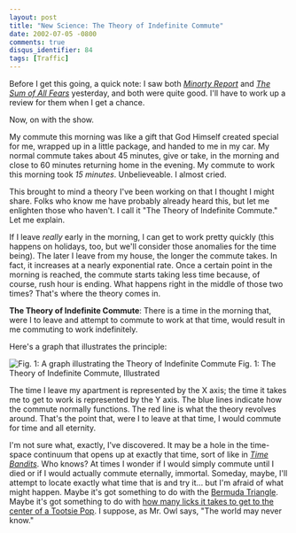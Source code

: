 ```yaml
---
layout: post
title: "New Science: The Theory of Indefinite Commute"
date: 2002-07-05 -0800
comments: true
disqus_identifier: 84
tags: [Traffic]
---
```

Before I get this going, a quick note: I saw both [*Minorty
Report*](http://us.imdb.com/Title?0181689) and [*The Sum of All
Fears*](http://us.imdb.com/Title?0164184) yesterday, and both were quite
good. I'll have to work up a review for them when I get a chance.
 
 Now, on with the show.
 
 My commute this morning was like a gift that God Himself created
special for me, wrapped up in a little package, and handed to me in my
car. My normal commute takes about 45 minutes, give or take, in the
morning and close to 60 minutes returning home in the evening. My
commute to work this morning took *15 minutes*. Unbelieveable. I almost
cried.
 
 This brought to mind a theory I've been working on that I thought I
might share. Folks who know me have probably already heard this, but let
me enlighten those who haven't. I call it "The Theory of Indefinite
Commute." Let me explain.
 
 If I leave *really* early in the morning, I can get to work pretty
quickly (this happens on holidays, too, but we'll consider those
anomalies for the time being). The later I leave from my house, the
longer the commute takes. In fact, it increases at a nearly exponential
rate. Once a certain point in the morning is reached, the commute starts
taking less time because, of course, rush hour is ending. What happens
right in the middle of those two times? That's where the theory comes
in.
 
 **The Theory of Indefinite Commute**: There is a time in the morning
that, were I to leave and attempt to commute to work at that time, would
result in me commuting to work indefinitely.
 
 Here's a graph that illustrates the principle:
 
![Fig. 1: A graph illustrating the Theory of Indefinite
Commute](https://hyqi8g.blu.livefilestore.com/y2pOkFksnt7c_Azw3zJKAzh9QC4vJSyzCI5R3dAtBP-PO5C41W8AbWY1pXnxYMSQoXapGM-aZyw5_IUovXbLS3HjCdJCUNbSt32W5PNmvCaN1s/20020705indefinitecommuto0.gif?psid=1)
 Fig. 1: The Theory of Indefinite Commute, Illustrated

 
 The time I leave my apartment is represented by the X axis; the time it
takes me to get to work is represented by the Y axis. The blue lines
indicate how the commute normally functions. The red line is what the
theory revolves around. That's the point that, were I to leave at that
time, I would commute for time and all eternity.
 
 I'm not sure what, exactly, I've discovered. It may be a hole in the
time-space continuum that opens up at exactly that time, sort of like in
[*Time
Bandits*](http://www.amazon.com/exec/obidos/ASIN/6305283699/mhsvortex).
Who knows? At times I wonder if I would simply commute until I died or
if I would actually commute eternally, immortal. Someday, maybe, I'll
attempt to locate exactly what time that is and try it... but I'm afraid
of what might happen. Maybe it's got something to do with the [Bermuda
Triangle](http://www.history.navy.mil/faqs/faq8-1.htm). Maybe it's got
something to do with [how many licks it takes to get to the center of a
Tootsie Pop](http://www.tootsie-roll.com/memoriesLicks.html). I suppose,
as Mr. Owl says, "The world may never know."
